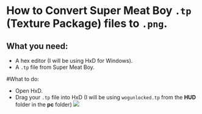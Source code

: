 # How to Convert Super Meat Boy `.tp` (Texture Package) files to `.png`.

## What you need:
- A hex editor (I will be using HxD for Windows).
- A `.tp` file from Super Meat Boy.

#What to do:
- Open HxD.
- Drag your `.tp` file into HxD (I will be using `wogunlocked.tp` from the **HUD** folder in the **pc** folder)
![](https://github.com/LuisDennis/Super-Meat-Boy-Info/tree/main/resource/tp-png0.png)
